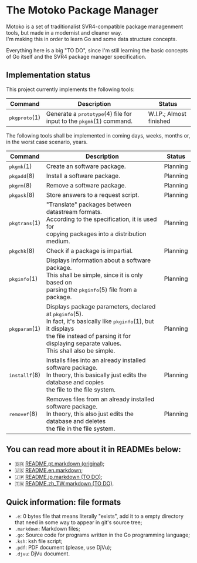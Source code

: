 # The Motoko Package Manager
Motoko is a set of traditionalist SVR4-compatible package managenment tools, but made in a modernist and cleaner way.  
I'm making this in order to learn Go and some data structure concepts.  

Everything here is a big "TO DO", since I'm still learning the basic concepts of
Go itself and the SVR4 package manager specification.  

## Implementation status

This project currently implements the following tools:  

<table>
<thead>
  <tr>
    <th>Command</th>
    <th>Description</th>
    <th>Status</th>
  </tr>
</thead>
<tbody>
  <tr>
    <td><tt>pkgproto</tt>(1)</td>
    <td>Generate a <tt>prototype</tt>(4) file for input to the
<tt>pkgmk</tt>(1) command.</td>
    <td>W.I.P.; Almost finished</td>
  </tr>
</tbody>
</table>

The following tools shall be implemented in coming days, weeks, months or, in
the worst case scenario, years.  

<table>
<thead>
  <tr>
    <th>Command</th>
    <th>Description</th>
    <th>Status</th>
  </tr>
</thead>
<tbody>
  <tr>
    <td><tt>pkgmk</tt>(1)</td>
    <td>Create an software package.</td>
    <td>Planning</td>
  </tr>
  <tr>
    <td><tt>pkgadd</tt>(8)</td>
    <td>Install a software package.</td>
    <td>Planning</td>
  </tr>
  <tr>
    <td><tt>pkgrm</tt>(8)</td>
    <td>Remove a software package.</td>
    <td>Planning</td>
  </tr>
  <tr>
    <td><tt>pkgask</tt>(8)</td>
    <td>Store answers to a request script.</td>
    <td>Planning</td>
  </tr>
  <tr>
    <td><tt>pkgtrans</tt>(1)</td>
    <td>"Translate" packages between datastream formats.<br>According to the
specification, it is used for<br>copying packages into a distribution
medium.</td>
    <td>Planning</td>
  </tr>
  <tr>
    <td><tt>pkgchk</tt>(8)</td>
    <td>Check if a package is impartial.</td>
    <td>Planning</td>
  </tr>
  <tr>
    <td><tt>pkginfo</tt>(1)</td>
    <td>Displays information about a software package.<br>This shall be simple,
since it is only based on<br>parsing the <tt>pkginfo</tt>(5) file from a
package.</td>
    <td>Planning</td>
  </tr>
  <tr>
    <td><tt>pkgparam</tt>(1)</td>
    <td>Displays package parameters, declared at <tt>pkginfo</tt>(5).<br>In fact,
it's basically like <tt>pkginfo</tt>(1), but it displays<br>the file instead of
parsing it for displaying separate values.<br>This shall also be simple.</td>
    <td>Planning</td>
  </tr>
  <tr>
    <td><tt>installf</tt>(8)</td>
    <td>Installs files into an already installed software package.<br>In theory,
this basically just edits the database and copies<br>the file to the file
system.</td>
    <td>Planning</td>
  </tr>
  <tr>
    <td><tt>removef</tt>(8)</td>
    <td>Removes files from an already installed software package.<br>In theory,
this also just edits the database and deletes<br>the file in the file
system.</td>
    <td>Planning</td>
  </tr>
</tbody>
</table>

## You can read more about it in READMEs below:  
* :brazil: [README.pt.markdown (original)](./docs/README.pt.markdown);
* :us: [README.en.markdown](./docs/README.en.markdown);
* :jp: [README.jp.markdown (TO DO)](./docs/README.jp.markdown);
* :taiwan: [README.zh_TW.markdown (TO DO)](./docs/README.zh_TW.markdown).

## Quick information: file formats
* `.e`: 0 bytes file that means literally "exists", add it to a empty directory
  that need in some way to appear in git's source tree;
* `.markdown`: Markdown files;
* `.go`: Source code for programs written in the Go programming language;
* `.ksh`: ksh file script;
* `.pdf`: PDF document (please, use DjVu);
* `.djvu`: DjVu document.
